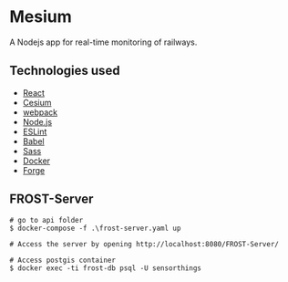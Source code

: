 # Mesium

A Nodejs app for real-time monitoring of railways.

## Technologies used

- [React](https://reactjs.org/)
- [Cesium](https://cesium.com/)
- [webpack](https://webpack.js.org/)
- [Node.js](https://nodejs.org/en/)
- [ESLint](https://eslint.org/)
- [Babel](https://babeljs.io/)
- [Sass](https://sass-lang.com/)
- [Docker](https://www.docker.com/)
- [Forge](https://forge.autodesk.com/)

## FROST-Server

``` shell
# go to api folder
$ docker-compose -f .\frost-server.yaml up

# Access the server by opening http://localhost:8080/FROST-Server/

# Access postgis container
$ docker exec -ti frost-db psql -U sensorthings
```
